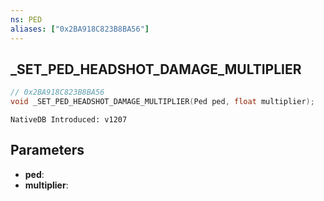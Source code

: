 ```yaml
---
ns: PED
aliases: ["0x2BA918C823B8BA56"]
---
```

## _SET_PED_HEADSHOT_DAMAGE_MULTIPLIER

```c
// 0x2BA918C823B8BA56
void _SET_PED_HEADSHOT_DAMAGE_MULTIPLIER(Ped ped, float multiplier);
```

```
NativeDB Introduced: v1207
```

## Parameters
* **ped**:
* **multiplier**:
